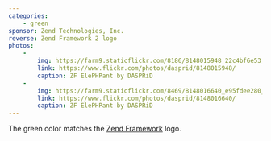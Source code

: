 ```yaml
---
categories:
    - green
sponsor: Zend Technologies, Inc.
reverse: Zend Framework 2 logo
photos:
    -
        img: https://farm9.staticflickr.com/8186/8148015948_22c4bf6e53_n.jpg
        link: https://www.flickr.com/photos/dasprid/8148015948/
        caption: ZF ElePHPant by DASPRiD
    -
        img: https://farm9.staticflickr.com/8469/8148016640_e95fdee280_n.jpg
        link: https://www.flickr.com/photos/dasprid/8148016640/
        caption: ZF ElePHPant by DASPRiD
---
```


The green color matches the [Zend Framework](http://framework.zend.com/) logo.
